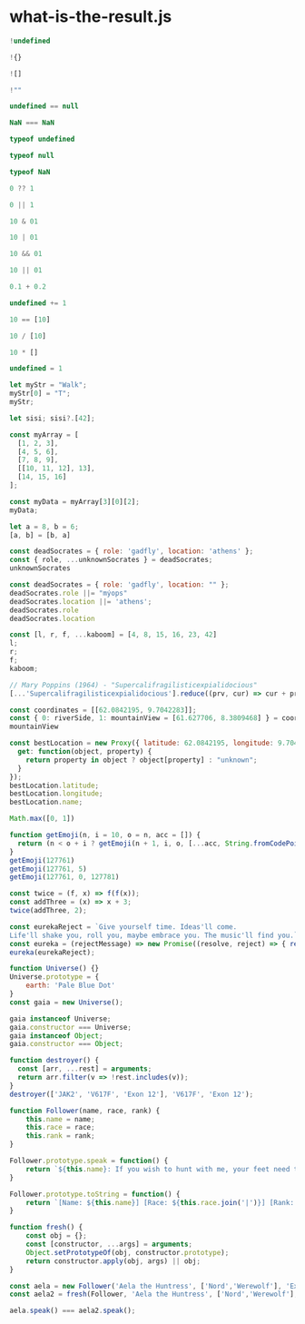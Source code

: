 # what-is-the-result.js

```javascript
!undefined
```

```javascript
!{}
```

```javascript
![]
```

```javascript
!""
```

```javascript
undefined == null
```

```javascript
NaN === NaN
```

```javascript
typeof undefined
```

```javascript
typeof null
```

```javascript
typeof NaN
```

```javascript
0 ?? 1
```

```javascript
0 || 1
```

```javascript
10 & 01
```

```javascript
10 | 01
```

```javascript
10 && 01
```

```javascript
10 || 01
```

```javascript
0.1 + 0.2
```

```javascript
undefined += 1
```

```javascript
10 == [10]
```

```javascript
10 / [10]
```

```javascript
10 * []
```


```javascript
undefined = 1
```

```javascript
let myStr = "Walk";
myStr[0] = "T";
myStr;
```

```javascript
let sisi; sisi?.[42];
```

```javascript
const myArray = [
  [1, 2, 3],
  [4, 5, 6],
  [7, 8, 9],
  [[10, 11, 12], 13],
  [14, 15, 16]
];

const myData = myArray[3][0][2];
myData;
```

```javascript
let a = 8, b = 6;
[a, b] = [b, a]
```

```javascript
const deadSocrates = { role: 'gadfly', location: 'athens' };
const { role, ...unknownSocrates } = deadSocrates;
unknownSocrates 
```

```javascript
const deadSocrates = { role: 'gadfly', location: "" };
deadSocrates.role ||= "mýops"
deadSocrates.location ||= 'athens';
deadSocrates.role
deadSocrates.location
```

```javascript
const [l, r, f, ...kaboom] = [4, 8, 15, 16, 23, 42]
l;
r;
f;
kaboom;
```

```javascript
// Mary Poppins (1964) - "Supercalifragilisticexpialidocious"
[...'Supercalifragilisticexpialidocious'].reduce((prv, cur) => cur + prv);
```

```javascript
const coordinates = [[62.0842195, 9.7042283]];
const { 0: riverSide, 1: mountainView = [61.627706, 8.3809468] } = coordinates;
mountainView
```

```javascript
const bestLocation = new Proxy({ latitude: 62.0842195, longitude: 9.7042283 }, {
  get: function(object, property) {
    return property in object ? object[property] : "unknown";
  }
});
bestLocation.latitude;
bestLocation.longitude;
bestLocation.name;
```

```javascript
Math.max([0, 1])
```

```javascript
function getEmoji(n, i = 10, o = n, acc = []) {
  return (n < o + i ? getEmoji(n + 1, i, o, [...acc, String.fromCodePoint(n)]) : acc);
}
getEmoji(127761)
getEmoji(127761, 5)
getEmoji(127761, 0, 127781)
```

``` javascript
const twice = (f, x) => f(f(x));
const addThree = (x) => x + 3;
twice(addThree, 2);
```

```javascript
const eurekaReject = `Give yourself time. Ideas'll come. 
Life'll shake you, roll you, maybe embrace you. The music'll find you.`;
const eureka = (rejectMessage) => new Promise((resolve, reject) => { reject(rejectMessage) });
eureka(eurekaReject);
```

``` javascript
function Universe() {}
Universe.prototype = {
    earth: 'Pale Blue Dot'
}
const gaia = new Universe();

gaia instanceof Universe;
gaia.constructor === Universe;
gaia instanceof Object;
gaia.constructor === Object;
```

```javascript
function destroyer() {
  const [arr, ...rest] = arguments;
  return arr.filter(v => !rest.includes(v));
}
destroyer(['JAK2', 'V617F', 'Exon 12'], 'V617F', 'Exon 12');
```

```javascript
function Follower(name, race, rank) {
	this.name = name;
	this.race = race;
	this.rank = rank;
}

Follower.prototype.speak = function() {
	return `${this.name}: If you wish to hunt with me, your feet need to be quick, and your eyes quicker.`;
}

Follower.prototype.toString = function() {
	return `[Name: ${this.name}] [Race: ${this.race.join('|')}] [Rank: ${this.rank}]`;
}

function fresh() {
    const obj = {};
    const [constructor, ...args] = arguments;
    Object.setPrototypeOf(obj, constructor.prototype);
    return constructor.apply(obj, args) || obj;
}

const aela = new Follower('Aela the Huntress', ['Nord','Werewolf'], 'Expert');
const aela2 = fresh(Follower, 'Aela the Huntress', ['Nord','Werewolf'], 'Expert');

aela.speak() === aela2.speak();
```
